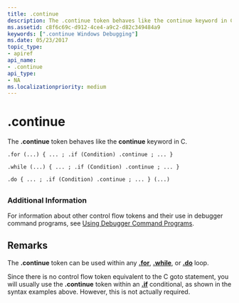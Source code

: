 ```yaml
---
title: .continue
description: The .continue token behaves like the continue keyword in C.
ms.assetid: c8f6c69c-d912-4ce4-a9c2-d82c349484a9
keywords: [".continue Windows Debugging"]
ms.date: 05/23/2017
topic_type:
- apiref
api_name:
- .continue
api_type:
- NA
ms.localizationpriority: medium
---
```


# .continue


The **.continue** token behaves like the **continue** keyword in C.

```dbgsyntax
.for (...) { ... ; .if (Condition) .continue ; ... } 

.while (...) { ... ; .if (Condition) .continue ; ... } 

.do { ... ; .if (Condition) .continue ; ... } (...) 
```

## <span id="ddk_token_continue_dbg"></span><span id="DDK_TOKEN_CONTINUE_DBG"></span>


### <span id="Additional_Information"></span><span id="additional_information"></span><span id="ADDITIONAL_INFORMATION"></span>Additional Information

For information about other control flow tokens and their use in debugger command programs, see [Using Debugger Command Programs](using-debugger-command-programs.md).

Remarks
-------

The **.continue** token can be used within any [**.for**](-for.md), [**.while**](-while.md), or [**.do**](-do.md) loop.

Since there is no control flow token equivalent to the C goto statement, you will usually use the **.continue** token within an [**.if**](-if.md) conditional, as shown in the syntax examples above. However, this is not actually required.

 

 





